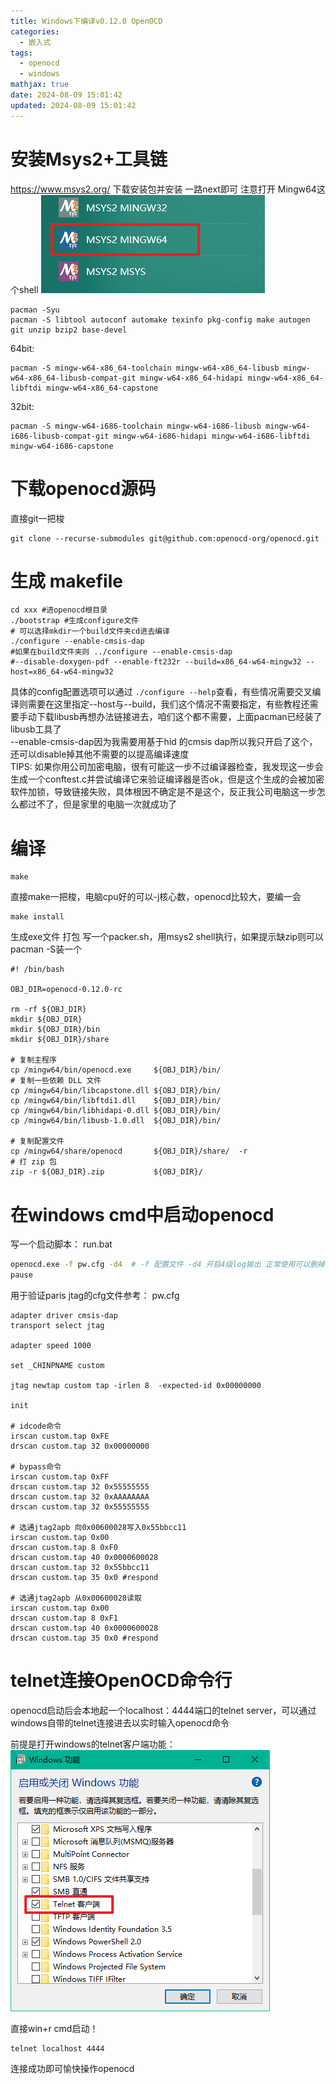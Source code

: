 ```yaml
---
title: Windows下编译v0.12.0 OpenOCD
categories:
  - 嵌入式
tags:
  - openocd
  - windows
mathjax: true
date: 2024-08-09 15:01:42
updated: 2024-08-09 15:01:42
---
```

# 安装Msys2+工具链
https://www.msys2.org/ 下载安装包并安装 一路next即可 注意打开 Mingw64这个shell
![](Windows下编译v0.12.0%20OpenOCD/image-20240809150331331.png)
```
pacman -Syu
pacman -S libtool autoconf automake texinfo pkg-config make autogen git unzip bzip2 base-devel 
```
64bit:
```
pacman -S mingw-w64-x86_64-toolchain mingw-w64-x86_64-libusb mingw-w64-x86_64-libusb-compat-git mingw-w64-x86_64-hidapi mingw-w64-x86_64-libftdi mingw-w64-x86_64-capstone
```
32bit:
```
pacman -S mingw-w64-i686-toolchain mingw-w64-i686-libusb mingw-w64-i686-libusb-compat-git mingw-w64-i686-hidapi mingw-w64-i686-libftdi mingw-w64-i686-capstone
```
# 下载openocd源码
直接git一把梭
```
git clone --recurse-submodules git@github.com:openocd-org/openocd.git
```
# 生成 makefile
```
cd xxx #进openocd根目录
./bootstrap #生成configure文件
# 可以选择mkdir一个build文件夹cd进去编译
./configure --enable-cmsis-dap 
#如果在build文件夹则 ../configure --enable-cmsis-dap
#--disable-doxygen-pdf --enable-ft232r --build=x86_64-w64-mingw32 --host=x86_64-w64-mingw32
```
具体的config配置选项可以通过 `./configure --help`查看，有些情况需要交叉编译则需要在这里指定--host与--build，我们这个情况不需要指定，有些教程还需要手动下载libusb再想办法链接进去，咱们这个都不需要，上面pacman已经装了libusb工具了  
--enable-cmsis-dap因为我需要用基于hid 的cmsis dap所以我只开启了这个，还可以disable掉其他不需要的以提高编译速度  
TIPS: 如果你用公司加密电脑，很有可能这一步不过编译器检查，我发现这一步会生成一个conftest.c并尝试编译它来验证编译器是否ok，但是这个生成的会被加密软件加锁，导致链接失败，具体根因不确定是不是这个，反正我公司电脑这一步怎么都过不了，但是家里的电脑一次就成功了
# 编译

```
make
```

直接make一把梭，电脑cpu好的可以-j核心数，openocd比较大，要编一会

```
make install
```

生成exe文件 打包 写一个packer.sh，用msys2 shell执行，如果提示缺zip则可以pacman -S装一个

```
#! /bin/bash

OBJ_DIR=openocd-0.12.0-rc

rm -rf ${OBJ_DIR}
mkdir ${OBJ_DIR}
mkdir ${OBJ_DIR}/bin
mkdir ${OBJ_DIR}/share

# 复制主程序
cp /mingw64/bin/openocd.exe     ${OBJ_DIR}/bin/
# 复制一些依赖 DLL 文件
cp /mingw64/bin/libcapstone.dll ${OBJ_DIR}/bin/
cp /mingw64/bin/libftdi1.dll    ${OBJ_DIR}/bin/
cp /mingw64/bin/libhidapi-0.dll ${OBJ_DIR}/bin/
cp /mingw64/bin/libusb-1.0.dll  ${OBJ_DIR}/bin/

# 复制配置文件
cp /mingw64/share/openocd       ${OBJ_DIR}/share/  -r
# 打 zip 包
zip -r ${OBJ_DIR}.zip           ${OBJ_DIR}/
```

# 在windows cmd中启动openocd

写一个启动脚本： run.bat

```sh
openocd.exe -f pw.cfg -d4  # -f 配置文件 -d4 开启4级log输出 正常使用可以删掉
pause
```

用于验证paris jtag的cfg文件参考： pw.cfg

```
adapter driver cmsis-dap
transport select jtag

adapter speed 1000

set _CHINPNAME custom

jtag newtap custom tap -irlen 8  -expected-id 0x00000000

init

# idcode命令
irscan custom.tap 0xFE
drscan custom.tap 32 0x00000000 

# bypass命令
irscan custom.tap 0xFF
drscan custom.tap 32 0x55555555
drscan custom.tap 32 0xAAAAAAAA
drscan custom.tap 32 0x55555555

# 选通jtag2apb 向0x00600028写入0x55bbcc11
irscan custom.tap 0x00
drscan custom.tap 8 0xF0
drscan custom.tap 40 0x0000600028 
drscan custom.tap 32 0x55bbcc11
drscan custom.tap 35 0x0 #respond

# 选通jtag2apb 从0x00600028读取
irscan custom.tap 0x00
drscan custom.tap 8 0xF1
drscan custom.tap 40 0x0000600028 
drscan custom.tap 35 0x0 #respond
```
# telnet连接OpenOCD命令行

openocd启动后会本地起一个localhost：4444端口的telnet server，可以通过windows自带的telnet连接进去以实时输入openocd命令

前提是打开windows的telnet客户端功能：
![](Windows下编译v0.12.0%20OpenOCD/image-20240809151048958.png)

直接win+r cmd启动！
```
telnet localhost 4444
```
连接成功即可愉快操作openocd
